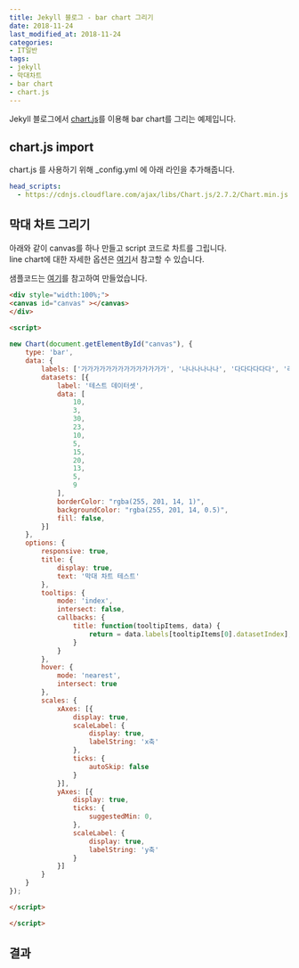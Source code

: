 ```yaml
---
title: Jekyll 블로그 - bar chart 그리기
date: 2018-11-24
last_modified_at: 2018-11-24
categories:
- IT일반
tags:
- jekyll
- 막대차트
- bar chart
- chart.js
---
```


Jekyll 블로그에서 [chart.js](https://www.chartjs.org/)를 이용해 bar chart를 그리는 예제입니다.

## chart.js import

chart.js 를 사용하기 위해 _config.yml 에 아래 라인을 추가해줍니다.

```yaml
head_scripts:
  - https://cdnjs.cloudflare.com/ajax/libs/Chart.js/2.7.2/Chart.min.js
```

## 막대 차트 그리기

아래와 같이 canvas를 하나 만들고 script 코드로 차트를 그립니다. <br>
line chart에 대한 자세한 옵션은 [여기](https://www.chartjs.org/docs/latest/charts/bar.html)서 참고할 수 있습니다.

샘플코드는 [여기](https://www.chartjs.org/samples/latest/charts/bar/vertical.html)를 참고하여 만들었습니다.


```html
<div style="width:100%;">
<canvas id="canvas" ></canvas>
</div>

<script>
  
new Chart(document.getElementById("canvas"), {
    type: 'bar',
    data: {
        labels: ['가가가가가가가가가가가가가가', '나나나나나나', '다다다다다다', '라라라라라라', '마마마', '바바바바바바바', '사사사사사사사사', '아아아아아아', '자자자자', '차차차차차차차', '카카카카카카카'],
        datasets: [{
            label: '테스트 데이터셋',
            data: [
                10,
                3,
                30,
                23,
                10,
                5,
                15,
                20,
                13,
                5,
                9
            ],
            borderColor: "rgba(255, 201, 14, 1)",
            backgroundColor: "rgba(255, 201, 14, 0.5)",
            fill: false,
        }]
    },
    options: {
        responsive: true,
        title: {
            display: true,
            text: '막대 차트 테스트'
        },
        tooltips: {
            mode: 'index',
            intersect: false,
            callbacks: {
                title: function(tooltipItems, data) {
                    return = data.labels[tooltipItems[0].datasetIndex];
                }
            }
        },
        hover: {
            mode: 'nearest',
            intersect: true
        },
        scales: {
            xAxes: [{
                display: true,
                scaleLabel: {
                    display: true,
                    labelString: 'x축'
                },
                ticks: {
                    autoSkip: false
                }
            }],
            yAxes: [{
                display: true,
                ticks: {
                    suggestedMin: 0,
                },
                scaleLabel: {
                    display: true,
                    labelString: 'y축'
                }
            }]
        }
    }
});

</script>

</script>
```

## 결과

<div style="width:100%;">
<canvas id="canvas" ></canvas>
</div>

<script>
  
new Chart(document.getElementById("canvas"), {
    type: 'bar',
    data: {
        labels: ['가가가가가가가가가가가가가가', '나나나나나나', '다다다다다다', '라라라라라라', '마마마', '바바바바바바바', '사사사사사사사사', '아아아아아아', '자자자자', '차차차차차차차', '카카카카카카카'],
        datasets: [{
            label: '테스트 데이터셋',
            data: [
                10,
                3,
                30,
                23,
                10,
                5,
                15,
                20,
                13,
                5,
                9
            ],
            borderColor: "rgba(255, 201, 14, 1)",
            backgroundColor: "rgba(255, 201, 14, 0.5)",
            fill: false,
        }]
    },
    options: {
        responsive: true,
        title: {
            display: true,
            text: '막대 차트 테스트'
        },
        tooltips: {
            mode: 'index',
            intersect: false,
            callbacks: {
                title: function(tooltipItems, data) {
                    return = data.labels[tooltipItems[0].datasetIndex];
                }
            }
        },
        hover: {
            mode: 'nearest',
            intersect: true
        },
        scales: {
            xAxes: [{
                display: true,
                scaleLabel: {
                    display: true,
                    labelString: 'x축'
                },
                ticks: {
                    autoSkip: false,
                    callback: function(value, index, values) {
                        if (value.length > 8)
                          return value.substr(0, 5) + "...";
                        else
                          return value;
                    }
                }
            }],
            yAxes: [{
                display: true,
                ticks: {
                    suggestedMin: 0,
                },
                scaleLabel: {
                    display: true,
                    labelString: 'y축'
                }
            }]
        }
    }
});

</script>

